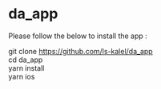 # da_app

Please follow the below to install the app : 

git clone https://github.com/ls-kalel/da_app \
cd da_app \
yarn install \
yarn ios

